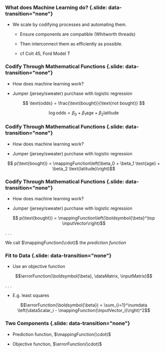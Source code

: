 
### What does Machine Learning do? {.slide: data-transition="none"}

* We scale by codifying processes and automating them.

    * Ensure components are compatible (Whitworth threads)

    * Then interconnect them as efficiently as possible.

    * cf Colt 45, Ford Model T


### Codify Through Mathematical Functions {.slide: data-transition="none"}

* How does machine learning work?

* Jumper (jersey/sweater) purchase with logistic regression

$$ \text{odds} = \frac{\text{bought}}{\text{not bought}} $$

$$ \log \text{odds}  = \beta_0 + \beta_1 \text{age} + \beta_2 \text{latitude}$$


### Codify Through Mathematical Functions {.slide: data-transition="none"}

* How does machine learning work?

* Jumper (jersey/sweater) purchase with logistic regression

$$ p(\text{bought}) =  \mappingFunction\left(\beta_0 + \beta_1 \text{age} + \beta_2 \text{latitude}\right)$$


### Codify Through Mathematical Functions {.slide: data-transition="none"}

* How does machine learning work?

* Jumper (jersey/sweater) purchase with logistic regression

$$ p(\text{bought}) =  \mappingFunction\left(\boldsymbol{\beta}^\top \inputVector\right)$$

. . .

We call $\mappingFunction(\cdot)$ the *prediction function*

### Fit to Data {.slide: data-transition="none"}

* Use an objective function

$$\errorFunction(\boldsymbol{\beta}, \dataMatrix, \inputMatrix)$$

. . .

* E.g. least squares

$$\errorFunction(\boldsymbol{\beta}) = \sum_{i=1}^\numdata \left(\dataScalar_i - \mappingFunction(\inputVector_i)\right)^2$$

### Two Components {.slide: data-transition="none"}

* Prediction function, $\mappingFunction(\cdot)$

* Objective function, $\errorFunction(\cdot)$
